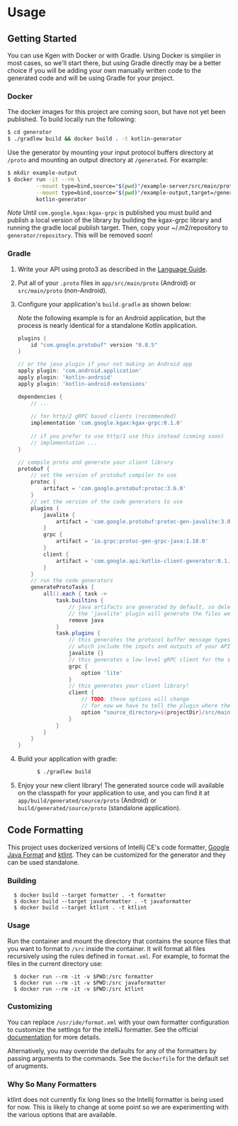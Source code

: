 # Usage

## Getting Started

You can use Kgen with Docker or with Gradle. Using Docker is simplier in most cases, so we'll start
there, but using Gradle directly may be a better choice if you will be adding your own manually 
written code to the generated code and will be using Gradle for your project.

### Docker

The docker images for this project are coming soon, but have not yet been published. To build locally
run the following:

```bash
$ cd generator
$ ./gradlew build && docker build . -t kotlin-generator
```

Use the generator by mounting your input protocol buffers directory at `/proto` and mounting an 
output directory at `/generated`. For example:

```bash
$ mkdir example-output
$ docker run -it --rm \
         --mount type=bind,source="$(pwd)"/example-server/src/main/proto,target=/proto \
         --mount type=bind,source="$(pwd)"/example-output,target=/generated \
         kotlin-generator
```

*Note* Until `com.google.kgax:kgax-grpc` is published you must build and publish a local
version of the library by building the kgax-grpc library and running the gradle local publish
target. Then, copy your ~/.m2/repository to `generator/repository`. This will be removed soon!

### Gradle

  1. Write your API using proto3 as described in the [Language Guide](https://developers.google.com/protocol-buffers/docs/proto).
  2. Put all of your `.proto` files in `app/src/main/proto` (Android) or `src/main/proto` (non-Android).
  3. Configure your application's `build.gradle` as shown below:
  
      *Note* the following example is for an Android application, but the process is nearly 
      identical for a standalone Kotlin application.
      
      ```groovy
      plugins {
          id "com.google.protobuf" version "0.8.5"
      }
      
      // or the java plugin if your not making an Android app
      apply plugin: 'com.android.application'
      apply plugin: 'kotlin-android'
      apply plugin: 'kotlin-android-extensions'
      
      dependencies {
          // ...
          
          // for http/2 gRPC based clients (recommended)
          implementation 'com.google.kgax:kgax-grpc:0.1.0'
          
          // if you prefer to use http/1 use this instead (coming soon)
          // implementation ...
      }
      
      // compile proto and generate your client library
      protobuf {
          // set the version of protobuf compiler to use
          protoc {
              artifact = 'com.google.protobuf:protoc:3.6.0'
          }
          // set the version of the code generators to use
          plugins {
              javalite {
                  artifact = 'com.google.protobuf:protoc-gen-javalite:3.0.0'
              }
              grpc {
                  artifact = 'io.grpc:protoc-gen-grpc-java:1.10.0'
              }
              client {
                  artifact = 'com.google.api:kotlin-client-generator:0.1.0:core@jar'
              }
          }
          // run the code generators
          generateProtoTasks {
              all().each { task ->
                  task.builtins {
                      // java artifacts are generated by default, so delete them
                      // the 'javalite' plugin will generate the files we need instead
                      remove java
                  }
                  task.plugins {
                      // this generates the protocol buffer message types
                      // which include the inputs and outputs of your API
                      javalite {}
                      // this generates a low-level gRPC client for the service defined in your API
                      grpc {
                          option 'lite'
                      }
                      // this generates your client library!
                      client {
                          // TODO: these options will change
                          // for now we have to tell the plugin where the protos are
                          option "source_directory=${projectDir}/src/main/proto"
                      }
                  }
              }
          }
      }
      ```
      
  4. Build your application with gradle:
        
        ```bash
              $ ./gradlew build
        ```

  5. Enjoy your new client library! The generated source code will available on the classpath
     for your application to use, and you can find it at `app/build/generated/source/proto`
     (Android) or `build/generated/source/proto` (standalone application).
     
## Code Formatting

This project uses dockerized versions of Intellij CE's code formatter,
[Google Java Format](https://github.com/google/google-java-format) and [ktlint](https://ktlint.github.io/). 
They can be customized for the generator and they can be used standalone.

### Building

```
  $ docker build --target formatter . -t formatter
  $ docker build --target javaformatter . -t javaformatter
  $ docker build --target ktlint . -t ktlint
```

### Usage

Run the container and mount the directory that contains the source files that you want to 
format to `/src` inside the container. It will format all files recursively using the rules defined 
in `format.xml`. For example, to format the files in the current directory use:

```
  $ docker run --rm -it -v $PWD:/src formatter
  $ docker run --rm -it -v $PWD:/src javaformatter
  $ docker run --rm -it -v $PWD:/src ktlint
```

### Customizing

You can replace `/usr/ide/format.xml` with your own formatter configuration to customize
the settings for the intelliJ formatter. See the official [documentation](https://www.jetbrains.com/help/idea/settings-code-style.html)
for more details.

Alternatively, you may override the defaults for any of the formatters by passing arguments to the commands. 
See the `Dockerfile` for the default set of arugments.

### Why So Many Formatters

ktlint does not currently fix long lines so the Intellij formatter is being used for now. This is likely 
to change at some point so we are experimenting with the various options that are available.
